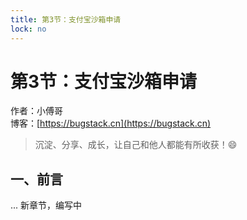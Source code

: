 ```yaml
---
title: 第3节：支付宝沙箱申请
lock: no
---
```


# 第3节：支付宝沙箱申请

作者：小傅哥
<br/>博客：[https://bugstack.cn](https://bugstack.cn)

> 沉淀、分享、成长，让自己和他人都能有所收获！😄

## 一、前言

... 新章节，编写中